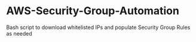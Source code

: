 # AWS-Security-Group-Automation
Bash script to download whitelisted IPs and populate Security Group Rules as needed
